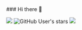 <div>
### Hi there 👋

</div>
<div>

![](https://img.shields.io/github/followers/BhavyaCodes?label=follow&logo=github&style=flat-square)
![GitHub User's stars](https://img.shields.io/github/stars/BhavyaCodes?label=%E2%AD%90GitHub%20stars&style=flat-square)
![](https://komarev.com/ghpvc/?username=BhavyaCodes&style=flat-square&color=ff69b4)

</div>
<!--
**beerth21624/beerth21624** is a ✨ _special_ ✨ repository because its `README.md` (this file) appears on your GitHub profile.

Here are some ideas to get you started:

- 🔭 I’m currently working on ...
- 🌱 I’m currently learning ...
- 👯 I’m looking to collaborate on ...
- 🤔 I’m looking for help with ...
- 💬 Ask me about ...
- 📫 How to reach me: ...
- 😄 Pronouns: ...
- ⚡ Fun fact: ...
-->
